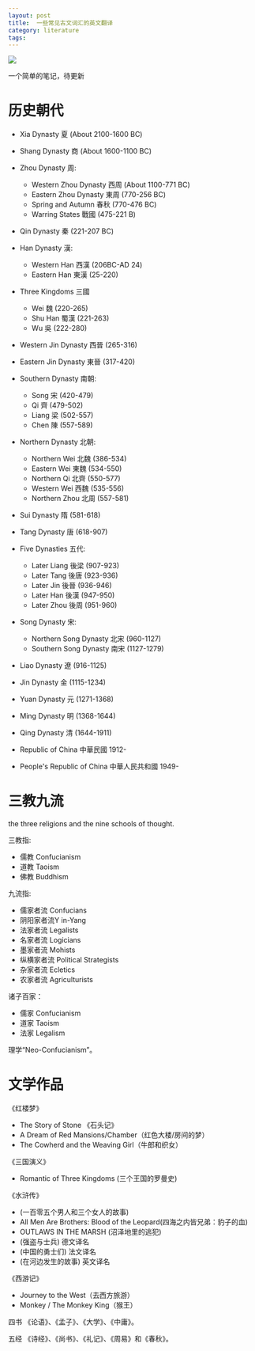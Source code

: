 ```yaml
---
layout: post
title:  一些常见古文词汇的英文翻译
category: literature
tags: 
---
```

![](https://cdn.kelu.org/blog/tags/literature.jpg)

一个简单的笔记，待更新

# 历史朝代

* Xia Dynasty 夏 (About 2100-1600 BC) 
* Shang Dynasty 商 (About 1600-1100 BC) 
* Zhou Dynasty 周: 
  * Western Zhou Dynasty 西周 (About 1100-771 BC) 
  * Eastern Zhou Dynasty 東周 (770-256 BC) 
  * Spring and Autumn 春秋 (770-476 BC) 
  * Warring States 戰國 (475-221 B) 

* Qin Dynasty 秦 (221-207 BC) 

* Han Dynasty 漢: 
  * Western Han 西漢 (206BC-AD 24) 
  * Eastern Han 東漢 (25-220) 

* Three Kingdoms 三國 
  * Wei 魏 (220-265) 
  * Shu Han 蜀漢 (221-263) 
  * Wu 吳 (222-280) 

* Western Jin Dynasty 西晉 (265-316) 
* Eastern Jin Dynasty 東晉 (317-420) 

* Southern Dynasty 南朝: 
  * Song 宋 (420-479) 
  * Qi 齊 (479-502) 
  * Liang 梁 (502-557) 
  * Chen 陳 (557-589) 

* Northern Dynasty 北朝: 
  * Northern Wei 北魏 (386-534) 
  * Eastern Wei 東魏 (534-550) 
  * Northern Qi 北齊 (550-577) 
  * Western Wei 西魏 (535-556) 
  * Northern Zhou 北周 (557-581) 

* Sui Dynasty 隋 (581-618) 

* Tang Dynasty 唐 (618-907) 

* Five Dynasties 五代: 
  * Later Liang 後梁 (907-923) 
  * Later Tang 後唐 (923-936) 
  * Later Jin 後晉 (936-946) 
  * Later Han 後漢 (947-950) 
  * Later Zhou 後周 (951-960) 

* Song Dynasty 宋: 
  * Northern Song Dynasty 北宋 (960-1127) 
  * Southern Song Dynasty 南宋 (1127-1279) 

* Liao Dynasty 遼 (916-1125) 
* Jin Dynasty 金 (1115-1234) 

* Yuan Dynasty 元 (1271-1368) 
* Ming Dynasty 明 (1368-1644) 
* Qing Dynasty 清 (1644-1911) 
* Republic of China 中華民國 1912- 
* People&#39;s Republic of China 中華人民共和國 1949-


# 三教九流

the three religions and the nine schools of thought.

三教指:
* 儒教 Confucianism
* 道教 Taoism
* 佛教 Buddhism

九流指:
* 儒家者流 Confucians
* 阴阳家者流Y in-Yang
* 法家者流 Legalists
* 名家者流 Logicians
* 墨家者流 Mohists
* 纵横家者流 Political Strategists
* 杂家者流 Ecletics
* 农家者流 Agriculturists

诸子百家：
* 儒家 Confucianism
* 道家 Taoism
* 法家 Legalism

理学“Neo-Confucianism”。

# 文学作品

《红楼梦》
* The Story of Stone 《石头记》
* A Dream of Red Mansions/Chamber（红色大楼/房间的梦） 
* The Cowherd and the Weaving Girl（牛郎和织女） 

《三国演义》
* Romantic of Three Kingdoms (三个王国的罗曼史)

《水浒传》
* (一百零五个男人和三个女人的故事)
* All Men Are Brothers: Blood of the Leopard(四海之内皆兄弟：豹子的血)
* OUTLAWS IN THE MARSH (沼泽地里的逃犯)
* (强盗与士兵) 德文译名
* (中国的勇士们) 法文译名
* (在河边发生的故事) 英文译名

《西游记》
* Journey to the West（去西方旅游） 
* Monkey / The Monkey King（猴王）

四书
《论语》、《孟子》、《大学》、《中庸》。

五经
《诗经》、《尚书》、《礼记》、《周易》和《春秋》。

